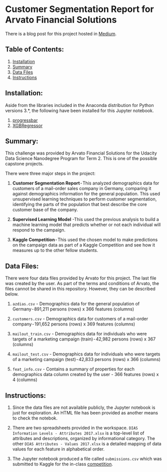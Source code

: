 # Customer Segmentation Report for Arvato Financial Solutions

There is a blog post for this project hosted in [Medium](https://medium.com/@lawrence.sumera/creating-a-customer-segmentation-report-for-arvato-financial-solutions-fda19be519f).

## Table of Contents:

1. [Installation](#installation)
2. [Summary](#summary)
3. [Data Files](#files)
4. [Instructions](#instructions)

## Installation: <a name="installation"></a>

Aside from the libraries included in the Anaconda distribution for Python versions 3.*, the following have been installed for this Jupyter notebook.

1. [progressbar](https://pypi.org/project/progressbar/)
2. [XGBRegressor](https://xgboost.readthedocs.io/en/latest/python/python_api.html)

## Summary: <a name="summary"></a>

This challenge was provided by Arvato Financial Solutions for the Udacity Data Science Nanodegree Program for Term 2. This is one of the possible capstone projects.

There were three major steps in the project:

1. **Customer Segmentation Report** - This analyzed demographics data for customers of a mail-order sales company in Germany, comparing it against demographics information for the general population. This used unsupervised learning techniques to perform customer segmentation, identifying the parts of the population that best describe the core
customer base of the company. 

2. **Supervised Learning Model** -This used the previous analysis to build a machine learning model that predicts whether or not each individual will respond to the campaign.

3. **Kaggle Competition** - This used the chosen model to make predictions on the campaign data as part of a Kaggle Competition and see how it measures up to the other fellow students.

## Data Files: <a name="files"></a>

There were four data files provided by Arvato for this project. The last file was created by the user. As part of the terms and conditions of Arvato, the files cannot be shared in this repository. However, they can be described below.

1. `azdias.csv` - Demographics data for the general population of Germany - 891,211 persons (rows) x 366 features (columns)

2. `customers.csv` - Demographics data for customers of a mail-order company - 191,652 persons (rows) x 369 features (columns)

3. `mailout_train.csv` - Demographics data for individuals who were targets of a marketing campaign (train) - 42,982 persons (rows) x 367 (columns)

4. `mailout_test.csv` - Demographics data for individuals who were targets of a marketing campaign (test) - 42,833 persons (rows) x 366 (columns)

5. `feat_info.csv` - Contains a summary of properties for each demographics data column created by the user - 366 features (rows) x 4 (columns)

## Instructions: <a name="instructions"></a>

1. Since the data files are not available publicly, the Jupyter notebook is just for exploration. An HTML file has been provided as another means to check the notebok.

2. There are two spreadsheets provided in the workspace. `DIAS Information Levels - Attributes 2017.xlsx` is a top-level list of attributes and descriptions, organized by informational category. The other `DIAS Attributes - Values 2017.xlsx` is a detailed mapping of data values for each feature in alphabetical order.

3. The Jupyter notebook produced a file called `submissions.csv` which was submitted to Kaggle for the in-class [competition](https://www.kaggle.com/c/udacity-arvato-identify-customers).
